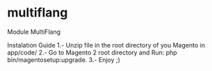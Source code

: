 # multiflang
Module MultiFlang

Instalation Guide
1.- Unzip file in the root directory of you Magento in app/code/
2.- Go to Magento 2 root directory and Run: php bin/magentosetup:upgrade.
3.- Enjoy ;)
